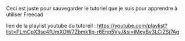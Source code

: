 Ceci est juste pour sauvegarder le tutoriel que je suis pour apprendre à utiliser Freecad

lien de la playlist youtube du tutoreil : https://youtube.com/playlist?list=PLmCpX3se4fUmXOW7Zbmk1lp-r6Enp5VyJ&si=iMeyBv3LCiZSj7Ag
